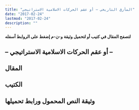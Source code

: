 ```yaml
---
title: "المأزق التاريخي – أو عقم الحركات الاسلامية الاستراتيجي"
date: "2017-02-24"
lastmod: "2017-02-24"
description: ""
---
```

**لتصفح المقال في كتيب أو لتحميل وثيقة و-ن-م إضغط على الروابط أسفله**

## **– أو عقم الحركات الاسلامية الاستراتيجي –**

## المقال

## الكتيب

## وثيقة النص المحمول ورابط تحميلها

###